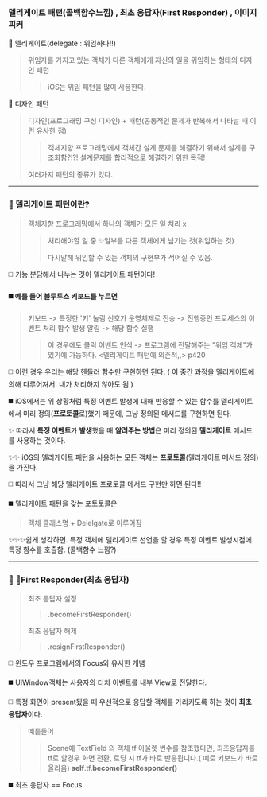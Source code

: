 ### 델리게이트 패턴(콜백함수느낌) , 최초 응답자(First Responder) , 이미지 피커

🌱 델리게이트(delegate : 위임하다!!)
> 위임자를 가지고 있는 객체가 다른 객체에게 자신의 일을 위임하는 형태의 디자인 패턴
> >iOS는 위임 패턴을 많이 사용한다.

🌱 디자인 패턴
> 디자인(프로그래밍 구성 디자인) + 패턴(공통적인 문제가 반복해서 나타날 때 이런 유사한 점)
> > 객체지향 프로그래밍에서 객체간 설계 문제를 해결하기 위해서 설계를 구조화함?!?!
> 설계문제를 합리적으로 해결하기 위한 목적!
>
> 여러가지 패턴의 종류가 있다.

---

### 🔭 델리게이트 패턴이란?

> 객체지향 프로그래밍에서 하나의 객체가 모든 일 처리 x
> >처리해야할 일 중 ✨일부를 다른 객체에게 넘기는 것(위임하는 것)
> >
> > 다시말해 위임할 수 있는 객체의 구현부가 적어질 수 있음.

:white_medium_square: 기능 분담해서 나누는 것이 델리게이트 패턴이다!

#### :black_medium_square: 예를 들어 블루투스 키보드를 누르면 
> 키보드 -> 특정한 '키' 눌림 신호가 운영체제로 전송 -> 진행중인 프로세스의 이벤트 처리 함수 발생 알림 -> 해당 함수  실행 
> > 이 경우에도 클릭 이벤트 인식 -> 프로그램에 전달해주는 "위임 객체"가 있기에 가능하다. <델리게이트 패턴에 의존적,,> p420

:white_medium_square: 이런 경우 우리는 해당 헨들러 함수만 구현하면 된다. ( 이 중간 과정을 델리게이트에 의해  다루어져서. 내가 처리하지 않아도 됨 )

:black_medium_square: iOS에서는 위 상황처럼 특정 이벤트 발생에 대해 반응할 수 있는 함수를 델리게이트에서 미리 정의(**프로토콜**로)했기 때문에, 그냥 정의된 메서드를 구현하면 된다.

✨ 따라서 **특정 이벤트**가 **발생**했을 때 **알려주는 방법**은 미리 정의된 **델리게이트** 메서드를 사용하는 것이다.

✨✨ iOS의 델리게이트 패턴을 사용하는 모든 객체는 **프로토콜**(델리게이트 메서드 정의)을 가진다.

:white_medium_square: 따라서 그냥 해당 델리게이트 프로토콜 메서드 구현만 하면 된다!!

:black_medium_square: 델리게이트 패턴을 갖는 포토토콜은 
> 객체 클래스명 + Delelgate로 이루어짐

✨✨✨쉽게 생각하면. 특정 객체에 델리게이트 선언을 할 경우 특정 이벤트 발생시점에 특정 함수를 호출함. (콜백함수 느낌?)

---

### 🔭 First Responder(최초 응답자)
> 최초 응답자 설정
> 
>> .becomeFirstResponder()
>
> 최초 응답자 해제
>> .resignFirstResponder()

:white_medium_square: 윈도우 프로그램에서의 Focus와 유사한 개념

:black_medium_square: UIWindow객체는 사용자의 터치 이벤트를 내부 View로 전달한다.

:white_medium_square: 특정 화면이 present됬을 때 우선적으로 응답할 객체를 가리키도록 하는 것이 **최초 응답자**이다.

> 예를들어
> > Scene에 TextField 의 객체 tf 아울렛 변수를 참조했다면, 최초응답자를 tf로 할경우 화면 전환, 로딩 시 tf가 바로 반응됩니다.( 예로 키보드가 바로 올라옴)
> **self**.tf.**becomeFirstResponder()**

:black_medium_square: 최초 응답자 == Focus
